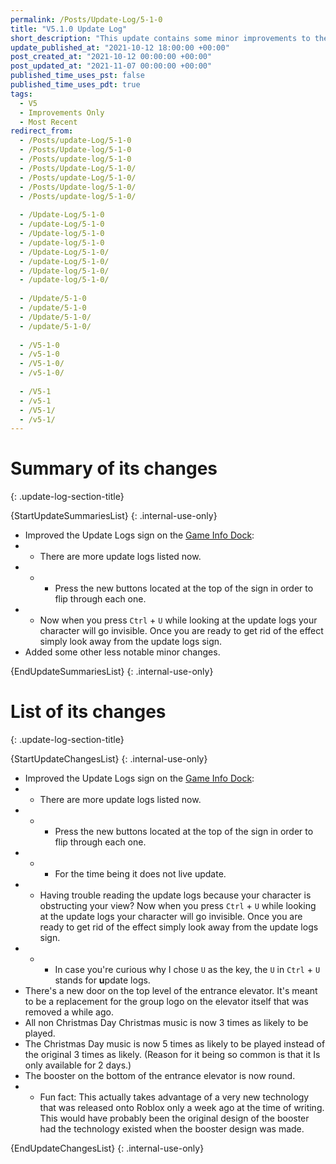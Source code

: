 ```yaml
---
permalink: /Posts/Update-Log/5-1-0
title: "V5.1.0 Update Log"
short_description: "This update contains some minor improvements to the game. Most of them are for the Update Logs sign on the [Game Info Dock](/RBAP-Wiki/Wiki/Docks/Game-Info-Dock)."
update_published_at: "2021-10-12 18:00:00 +00:00"
post_created_at: "2021-10-12 00:00:00 +00:00"
post_updated_at: "2021-11-07 00:00:00 +00:00"
published_time_uses_pst: false
published_time_uses_pdt: true
tags:
  - V5
  - Improvements Only
  - Most Recent
redirect_from:
  - /Posts/update-Log/5-1-0
  - /Posts/Update-log/5-1-0
  - /Posts/update-log/5-1-0
  - /Posts/Update-Log/5-1-0/
  - /Posts/update-Log/5-1-0/
  - /Posts/Update-log/5-1-0/
  - /Posts/update-log/5-1-0/
  
  - /Update-Log/5-1-0
  - /update-Log/5-1-0
  - /Update-log/5-1-0
  - /update-log/5-1-0
  - /Update-Log/5-1-0/
  - /update-Log/5-1-0/
  - /Update-log/5-1-0/
  - /update-log/5-1-0/
  
  - /Update/5-1-0
  - /update/5-1-0
  - /Update/5-1-0/
  - /update/5-1-0/
  
  - /V5-1-0
  - /v5-1-0
  - /V5-1-0/
  - /v5-1-0/
  
  - /V5-1
  - /v5-1
  - /V5-1/
  - /v5-1/
---
```


# Summary of its changes
{: .update-log-section-title}

{StartUpdateSummariesList}
{: .internal-use-only}

* Improved the Update Logs sign on the [Game Info Dock](/RBAP-Wiki/Wiki/Docks/Game-Info-Dock):
* * There are more update logs listed now.
* * * Press the new buttons located at the top of the sign in order to flip through each one.
* * Now when you press `Ctrl` + `U` while looking at the update logs your character will go invisible. Once you are ready to get rid of the effect simply look away from the update logs sign.
* Added some other less notable minor changes.

{EndUpdateSummariesList}
{: .internal-use-only}

# List of its changes
{: .update-log-section-title}

{StartUpdateChangesList}
{: .internal-use-only}

* Improved the Update Logs sign on the [Game Info Dock](/RBAP-Wiki/Wiki/Docks/Game-Info-Dock):
* * There are more update logs listed now.
* * * Press the new buttons located at the top of the sign in order to flip through each one.
* * * For the time being it does not live update.
* * Having trouble reading the update logs because your character is obstructing your view? Now when you press `Ctrl` + `U` while looking at the update logs your character will go invisible. Once you are ready to get rid of the effect simply look away from the update logs sign.
* * * In case you're curious why I chose `U` as the key, the `U` in `Ctrl` + `U` stands for **u**pdate logs.
* There's a new door on the top level of the entrance elevator. It's meant to be a replacement for the group logo on the elevator itself that was removed a while ago.
* All non Christmas Day Christmas music is now 3 times as likely to be played.
* The Christmas Day music is now 5 times as likely to be played instead of the original 3 times as likely. (Reason for it being so common is that it Is only available for 2 days.)
* The booster on the bottom of the entrance elevator is now round.
* * Fun fact: This actually takes advantage of a very new technology that was released onto Roblox only a week ago at the time of writing. This would have probably been the original design of the booster had the technology existed when the booster design was made.

{EndUpdateChangesList}
{: .internal-use-only}